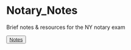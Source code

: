 # Notary_Notes
Brief notes &amp; resources for the NY notary exam

<button name="button">[Notes](/Notes.md)</button>
